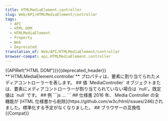 ```yaml
---
title: HTMLMediaElement.controller
slug: Web/API/HTMLMediaElement/controller
tags:
  - API
  - HTML DOM
  - HTMLMediaElement
  - Property
  - Web
  - Deprecated
translation_of: Web/API/HTMLMediaElement/controller
browser-compat: api.HTMLMediaElement.controller
---
```

{{APIRef("HTML DOM")}}{{deprecated_header}}
\*\*\`HTMLMediaElement.controller\`\*\* プロパティは、要素に割り当てられたメディアコントローラーを表します。
\## 値
\`MediaController\` オブジェクトまたは、要素にメディアコントローラーが割り当てられていない場合は \`null\`。既定値は \`null\` です。
\## 例
\`\`\`js
...
\`\`\`
\## 仕様書
2016 年、 Media Controller の全機能が \[HTML 仕様書から削除]\(https\://github.com/w3c/html/issues/246)されました。標準化する予定がなくなりました。
\## ブラウザーの互換性
{{Compat}}
